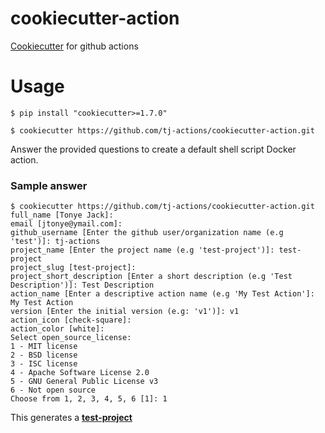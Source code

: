# cookiecutter-action
[Cookiecutter](https://github.com/cookiecutter/cookiecutter) for github actions

# Usage

```shell script
$ pip install "cookiecutter>=1.7.0"
```

```shell script
$ cookiecutter https://github.com/tj-actions/cookiecutter-action.git
```

Answer the provided questions to create a default shell script Docker action.

### Sample answer

```shell script
$ cookiecutter https://github.com/tj-actions/cookiecutter-action.git
full_name [Tonye Jack]: 
email [jtonye@ymail.com]: 
github_username [Enter the github user/organization name (e.g 'test')]: tj-actions
project_name [Enter the project name (e.g 'test-project')]: test-project
project_slug [test-project]: 
project_short_description [Enter a short description (e.g 'Test Description')]: Test Description
action_name [Enter a descriptive action name (e.g 'My Test Action']: My Test Action
version [Enter the initial version (e.g: 'v1')]: v1
action_icon [check-square]: 
action_color [white]: 
Select open_source_license:
1 - MIT license
2 - BSD license
3 - ISC license
4 - Apache Software License 2.0
5 - GNU General Public License v3
6 - Not open source
Choose from 1, 2, 3, 4, 5, 6 [1]: 1
```

This generates a [**test-project**](test-project)
